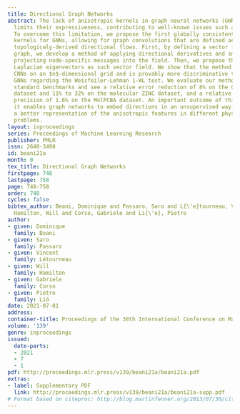 ```yaml
---
title: Directional Graph Networks
abstract: The lack of anisotropic kernels in graph neural networks (GNNs) strongly
  limits their expressiveness, contributing to well-known issues such as over-smoothing.
  To overcome this limitation, we propose the first globally consistent anisotropic
  kernels for GNNs, allowing for graph convolutions that are defined according to
  topologicaly-derived directional flows. First, by defining a vector field in the
  graph, we develop a method of applying directional derivatives and smoothing by
  projecting node-specific messages into the field. Then, we propose the use of the
  Laplacian eigenvectors as such vector field. We show that the method generalizes
  CNNs on an $n$-dimensional grid and is provably more discriminative than standard
  GNNs regarding the Weisfeiler-Lehman 1-WL test. We evaluate our method on different
  standard benchmarks and see a relative error reduction of 8% on the CIFAR10 graph
  dataset and 11% to 32% on the molecular ZINC dataset, and a relative increase in
  precision of 1.6% on the MolPCBA dataset. An important outcome of this work is that
  it enables graph networks to embed directions in an unsupervised way, thus allowing
  a better representation of the anisotropic features in different physical or biological
  problems.
layout: inproceedings
series: Proceedings of Machine Learning Research
publisher: PMLR
issn: 2640-3498
id: beani21a
month: 0
tex_title: Directional Graph Networks
firstpage: 748
lastpage: 758
page: 748-758
order: 748
cycles: false
bibtex_author: Beani, Dominique and Passaro, Saro and L{\'e}tourneau, Vincent and
  Hamilton, Will and Corso, Gabriele and Li{\'o}, Pietro
author:
- given: Dominique
  family: Beani
- given: Saro
  family: Passaro
- given: Vincent
  family: Létourneau
- given: Will
  family: Hamilton
- given: Gabriele
  family: Corso
- given: Pietro
  family: Lió
date: 2021-07-01
address:
container-title: Proceedings of the 38th International Conference on Machine Learning
volume: '139'
genre: inproceedings
issued:
  date-parts:
  - 2021
  - 7
  - 1
pdf: http://proceedings.mlr.press/v139/beani21a/beani21a.pdf
extras:
- label: Supplementary PDF
  link: http://proceedings.mlr.press/v139/beani21a/beani21a-supp.pdf
# Format based on citeproc: http://blog.martinfenner.org/2013/07/30/citeproc-yaml-for-bibliographies/
---
```

